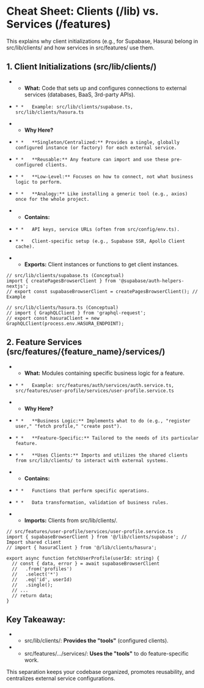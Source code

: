 # Cheat Sheet: Clients (/lib) vs. Services (/features)
This explains why client initializations (e.g., for Supabase, Hasura) belong in src/lib/clients/ and how services in src/features/ use them.
## 1\. Client Initializations (src/lib/clients/)
* *   **What:** Code that sets up and configures connections to external services (databases, BaaS, 3rd-party APIs).
*     * *   Example: src/lib/clients/supabase.ts, src/lib/clients/hasura.ts
* *   **Why Here?**
*     * *   **Singleton/Centralized:** Provides a single, globally configured instance (or factory) for each external service.
*     * *   **Reusable:** Any feature can import and use these pre-configured clients.
*     * *   **Low-Level:** Focuses on how to connect, not what business logic to perform.
*     * *   **Analogy:** Like installing a generic tool (e.g., axios) once for the whole project.
* *   **Contains:**
*     * *   API keys, service URLs (often from src/config/env.ts).
*     * *   Client-specific setup (e.g., Supabase SSR, Apollo Client cache).
* *   **Exports:** Client instances or functions to get client instances.

```
// src/lib/clients/supabase.ts (Conceptual)
import { createPagesBrowserClient } from '@supabase/auth-helpers-nextjs';
// export const supabaseBrowserClient = createPagesBrowserClient(); // Example

// src/lib/clients/hasura.ts (Conceptual)
// import { GraphQLClient } from 'graphql-request';
// export const hasuraClient = new GraphQLClient(process.env.HASURA_ENDPOINT);
```

## 2\. Feature Services (src/features/{feature\_name}/services/)

* *   **What:** Modules containing specific business logic for a feature.
*     * *   Example: src/features/auth/services/auth.service.ts, src/features/user-profile/services/user-profile.service.ts
* *   **Why Here?**
*     * *   **Business Logic:** Implements what to do (e.g., "register user," "fetch profile," "create post").
*     * *   **Feature-Specific:** Tailored to the needs of its particular feature.
*     * *   **Uses Clients:** Imports and utilizes the shared clients from src/lib/clients/ to interact with external systems.
* *   **Contains:**
*     * *   Functions that perform specific operations.
*     * *   Data transformation, validation of business rules.
* *   **Imports:** Clients from src/lib/clients/.

```
// src/features/user-profile/services/user-profile.service.ts
import { supabaseBrowserClient } from '@/lib/clients/supabase'; // Import shared client
// import { hasuraClient } from '@/lib/clients/hasura';

export async function fetchUserProfile(userId: string) {
  // const { data, error } = await supabaseBrowserClient
  //   .from('profiles')
  //   .select('*')
  //   .eq('id', userId)
  //   .single();
  // ...
  // return data;
}
```
## Key Takeaway:
* *   src/lib/clients/: **Provides the "tools"** (configured clients).
* *   src/features/.../services/: **Uses the "tools"** to do feature-specific work.

This separation keeps your codebase organized, promotes reusability, and centralizes external service configurations.